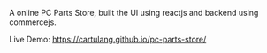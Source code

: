 A online PC Parts Store, built the UI using reactjs and backend using commercejs.

Live Demo: https://cartulang.github.io/pc-parts-store/
